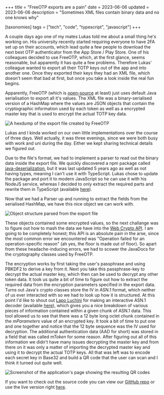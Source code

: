 +++
title = "FreeOTP exports are a pain"
date = 2023-06-06
updated = 2023-06-06
description = "Sometimes XML files contain binary data and no one knows why"

[taxonomies]
tags = ["tech", "code", "typescript", "javascript"]
+++

A couple days ago one of my mates Lukas told me about a small thing he's working on.
His university recently started requiring everyone to have 2FA set up on their accounts, which lead quite a few people to download the next best OTP authenticator from the App Store / Play Store.
One of his colleagues decided to use FreeOTP, which, at the first glance, seems reasonable, but apparently it has quite a few problems.
Therefore Lukas' colleague wanted to export all their TOTP keys out of the app and into another one.
Once they exported their keys they had an XML file, which doesn't seem that bad at first, but once you take a look inside the real fun begins.

Apparently, FreeOTP (which is [open-source](https://github.com/freeotp/freeotp-android) at least) just uses default Java serialisation to export all it's values.
The XML file was a binary-serialised version of a HashMap where the values are JSON objects that contain the cryptographic information used by each token as well as a encrypted master key that is used to encrypt the actual TOTP key data.

![A hexdump of the export file created by FreeOTP](/img/blog/otp-export-hexdump.webp)

Lukas and I kinda worked on our own little implementations over the course of three days.
Well actually, it was three evenings, since we were both busy with work and uni during the day.
Either we kept sharing technical details we figured out.

Due to the file's format, we had to implement a parser to read out the binary data inside the export file.
We quickly discovered a npm package called [java-deserialization](https://www.npmjs.com/package/java-deserialization), but it was last updated 5 years ago as well as not having types, meaning I can't use it with TypeScript.
Lukas chose to update the package and port it to modern JavaScript so he can use it with his NodeJS service, whereas I decided to only extract the required parts and rewrite them in TypeScript (available [here](https://github.com/kathrindc/freeotp-dump/blob/main/src/utils/java.ts)).

Now that we had a Parser up and running to extract the fields from the serialised HashMap, we have this nice object we can work with.

![Object structure parsed from the export file](/img/blog/parsed-otp-collection.webp)

These objects contained some encrypted values, so the next challange was to figure out how to mash the data we have into the [Web Crypto API](https://developer.mozilla.org/en-US/docs/Web/API/Web_Crypto_API).
I am going to be completely honest; this API is an absolute pain in the arse, since the most common error we encountered was "Operation failed for an operation-specific reason" (ah yes, the floor is made out of floor).
So apart from these headache-inducing errors, we had to scower the JavaDocs for the cryptography classes used by FreeOTP.

The encryption works by first taking the user's passphrase and using PBKDF2 to derive a key from it.
Next you take this passphrase-key to decrypt the actual master key, which then can be used to decrypt any other token data.
It took us quite a bit of time to figure out how to extract the required data from the encryption parameters specified in the export data.
Turns out Java's crypto classes store the IV in ASN.1 format, which neither of us ever interacted with so we had to look up how it is structured.
At this point I'd like to shout out [Lapo Luchini](https://lapo.it) for making an interactive ASN.1 decoder (available [here](https://lapo.it/asn1js/)), which gives you a nice breakdown of various pieces of information contained within a given chunk of ASN.1 data.
This tool allowed us to see that there was a 12 byte long octet chunk contained in the _mParameters_ value of an encrypted key.
It took a bit of time to put one and one together and notice that the 12 byte sequence was the IV used for decryption.
The additional authentication data (AAD for short) was stored in a field that was called _mToken_ for some reason.
After figuring out all of this information we didn't have many issues decrypting the master key and from there on it was only a matter of importing the decrypted master key and using it to decrypt the actual TOTP keys.
All that was left was to encode each secret key in Base32 and build a QR code that the user can scan and I think it turned out quite well.

![Screenshot of the application's page showing the resulting QR codes](/img/blog/freeotp-dump-results.webp)

If you want to check out the source code you can view our [GitHub repo](https://github.com/kathrindc/freeotp-dump) or use the live version right [here](https://freeotp-dump.toast.ws).
